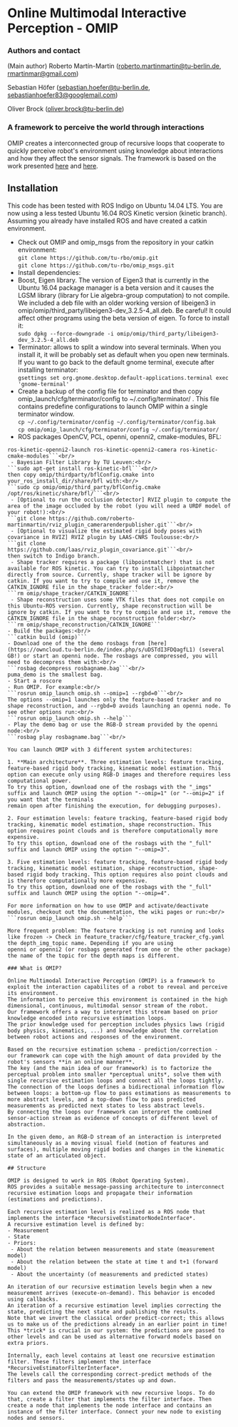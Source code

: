 # Online Multimodal Interactive Perception - OMIP

### Authors and contact

(Main author) Roberto Martín-Martin (roberto.martinmartin@tu-berlin.de, rmartinmar@gmail.com)

Sebastian Höfer (sebastian.hoefer@tu-berlin.de, sebastianhoefer83@googlemail.com)

Oliver Brock (oliver.brock@tu-berlin.de)

### A framework to perceive the world through interactions

OMIP creates a interconnected group of recursive loops that cooperate to quickly perceive robot's environment using knowledge about interactions and how they affect the sensor signals.
The framework is based on the work presented [here](http://www.robotics.tu-berlin.de/fileadmin/fg170/Publikationen_pdf/martinmartin_ip_iros_2014.pdf) and [here](http://www.redaktion.tu-berlin.de/fileadmin/fg170/Publikationen_pdf/martin_hoefer_15_iros_sr_opt.pdf).

## Installation
This code has been tested with ROS Indigo on Ubuntu 14.04 LTS. You are now using a less tested Ubuntu 16.04 ROS Kinetic version (kinetic branch). Assuming you already have installed ROS and have created a catkin environment.
- Check out OMIP and omip_msgs from the repository in your catkin environment:<br/>
```git clone https://github.com/tu-rbo/omip.git```<br/>
```git clone https://github.com/tu-rbo/omip_msgs.git```
- Install dependencies:<br/>
 - Boost, Eigen library. The version of Eigen3 that is currently in the Ubuntu 16.04 package manager is a beta version and it causes the LGSM library (library for Lie algebra-group computation) to not compile. We included a deb file with an older working version of libeigen3 in omip/omip/third_party/libeigen3-dev_3.2.5-4_all.deb. Be careful! It could affect other programs using the beta version of eigen. To force to install it:<br/>
```sudo dpkg --force-downgrade -i omip/omip/third_party/libeigen3-dev_3.2.5-4_all.deb```<br/>
 - Terminator: allows to split a window into several terminals. When you install it, it will be probably set as default when you open new terminals. If you want to go back to the default gnome terminal, execute after installing terminator:<br/>
```gsettings set org.gnome.desktop.default-applications.terminal exec 'gnome-terminal'```<br/>
 - Create a backup of the config file for terminator and then copy omip_launch/cfg/terminator/config to ~/.config/terminator/ . This file contains predefine configurations to launch OMIP within a single terminator window.<br/>
```cp ~/.config/terminator/config ~/.config/terminator/config.bak```<br/>
```cp omip/omip_launch/cfg/terminator/config ~/.config/terminator/```<br/>
 - ROS packages OpenCV, PCL, openni, openni2, cmake-modules, BFL:<br/>
```sudo apt-get install ros-kinetic-pcl-ros ros-kinetic-openni-launch ros-kinetic-openni-camera
ros-kinetic-openni2-launch ros-kinetic-openni2-camera ros-kinetic-cmake-modules```<br/>
 - Bayesian Filter Library by TU Leuven:<br/>
```sudo apt-get install ros-kinetic-bfl```<br/>
then copy omip/thirdparty/bflConfig.cmake into your_ros_install_dir/share/bfl with:<br/>
```sudo cp omip/omip/third_party/bflConfig.cmake /opt/ros/kinetic/share/bfl/```<br/>
 - [Optional to run the occlusion detector] RVIZ plugin to compute the area of the image occluded by the robot (you will need a URDF model of your robot!):<br/>
```git clone https://github.com/roberto-martinmartin/rviz_plugin_camerarenderpublisher.git```<br/>
 - [Optional to visualize the estimated rigid body poses with covariance in RVIZ] RVIZ plugin by LAAS-CNRS Toulousse:<br/>
```git clone https://github.com/laas/rviz_plugin_covariance.git```<br/>
then switch to Indigo branch.
 - Shape tracker requires a package (libpointmatcher) that is not available for ROS kinetic. You can try to install Libpointmatcher directly from source. Currently, shape tracker will be ignore by catkin. If you want to try to compile and use it, remove the CATKIN_IGNORE file in the shape_tracker folder:<br/>
```rm omip/shape_tracker/CATKIN_IGNORE```
 - Shape reconstruction uses some VTK files that does not compile on this Ubuntu-ROS version. Currently, shape reconstruction will be ignore by catkin. If you want to try to compile and use it, remove the CATKIN_IGNORE file in the shape_roconstruction folder:<br/>
```rm omip/shape_reconstruction/CATKIN_IGNORE```
- Build the packages:<br/>
```catkin build (omip)```
- Download one of the the demo rosbags from [here](https://owncloud.tu-berlin.de/index.php/s/uDSTdI3FDQagfL1) (several GB!) or start an openni node. The rosbags are compressed, you will need to decompress them with:<br/>
```rosbag decompress rosbagname.bag```<br/>
puma_demo is the smallest bag.
- Start a roscore
- Run OMIP. For example:<br/>
```rosrun omip_launch omip.sh --omip=1 --rgbd=0```<br/>
The options --omip=1 launches only the feature-based tracker and no shape reconstruction, and --rgbd=0 avoids launching an openni node. To see other options run:<br/>
```rosrun omip_launch omip.sh --help```
- Play the demo bag or use the RGB-D stream provided by the openni node:<br/>
```rosbag play rosbagname.bag```<br/>

You can launch OMIP with 3 different system architectures:

1. **Main architecture**. Three estimation levels: feature tracking, feature-based rigid body tracking, kinematic model estimation. This option can execute only using RGB-D images and therefore requires less computational power. 
To try this option, download one of the rosbags with the "_imgs" suffix and launch OMIP using the option "--omip=1" (or "--omip=2" if you want that the terminals 
remain open after finishing the execution, for debugging purposes).

2. Four estimation levels: feature tracking, feature-based rigid body tracking, kinematic model estimation, shape reconstruction. This option requires point clouds and is therefore computationally more expensive. 
To try this option, download one of the rosbags with the "_full" suffix and launch OMIP using the option "--omip=3".

3. Five estimation levels: feature tracking, feature-based rigid body tracking, kinematic model estimation, shape reconstruction, shape-based rigid body tracking. This option requires also point clouds and is therefore computationally more expensive. 
To try this option, download one of the rosbags with the "_full" suffix and launch OMIP using the option "--omip=4".

For more information on how to use OMIP and activate/deactivate modules, checkout out the documentation, the wiki pages or run:<br/>
```rosrun omip_launch omip.sh --help```

More frequent problem: The feature tracking is not running and looks like frozen -> Check in feature_tracker/cfg/feature_tracker_cfg.yaml the depth_img_topic name. Depending if you are using
openni or openni2 (or rosbags generated from one or the other package) the name of the topic for the depth maps is different.

### What is OMIP?

Online Multimodal Interactive Perception (OMIP) is a framework to exploit the interaction capabilites of a robot to reveal and perceive its environment. 
The information to perceive this environment is contained in the high dimensional, continuous, multimodal sensor stream of the robot.
Our framework offers a way to interpret this stream based on prior knowledge encoded into recursive estimation loops. 
The prior knowledge used for perception includes physics laws (rigid body physics, kinematics, ...) and knowledge about the correlation between robot actions and responses of the environment.

Based on the recursive estimation schema - prediction/correction -  our framework can cope with the high amount of data provided by the robot's sensors **in an online manner**.
The key (and the main idea of our framework) is to factorize the perceptual problem into smaller *perceptual units*, solve them with single recursive estimation loops and connect all the loops tightly. 
The connection of the loops defines a bidirectional information flow between loops: a bottom-up flow to pass estimations as measurements to more abstract levels, and a top-down flow to pass predicted measurements as predicted next states to less abstract levels.
By connecting the loops our framework can interpret the combined sensor-action stream as evidence of concepts of different level of abstraction.

In the given demo, an RGB-D stream of an interaction is interpreted simultaneously as a moving visual field (motion of features and surfaces), multiple moving rigid bodies and changes in the kinematic state of an articulated object.

## Structure

OMIP is designed to work in ROS (Robot Operating System). 
ROS provides a suitable message-passing architecture to interconnect recursive estimation loops and propagate their information (estimations and predictions).

Each recursive estimation level is realized as a ROS node that implements the interface *RecursiveEstimatorNodeInterface*. 
A recursive estimation level is defined by:
- Measurement
- State
- Priors:
 - About the relation between measurements and state (measurement model)
 - About the relation between the state at time t and t+1 (forward model)
 - About the uncertainty (of measurements and predicted states)

An iteration of our recursive estimation levels begin when a new measurement arrives (execute-on-demand). This behavior is encoded using callbacks.
An iteration of a recursive estimation level implies correcting the state, predicting the next state and publishing the results. 
Note that we invert the classical order predict-correct; this allows us to make us of the predictions already in an earlier point in time! 
This *trick* is crucial in our system: the predictions are passed to other levels and can be used as alternative forward models based on extra priors.

Internally, each level contains at least one recursive estimation filter. These filters implement the interface *RecursiveEstimatorFilterInterface*.
The levels call the corresponding correct-predict methods of the filters and pass the measurements/states up and down.

You can extend the OMIP framework with new recursive loops. To do that, create a filter that implements the filter interface. Then create a node that implements the node interface and contains an instance of the filter interface. Connect your new node to existing nodes and sensors.
